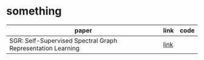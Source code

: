 # something

|  paper   | link  | code |
|  ----  | ----  | ---- |
| SGR: Self-Supervised Spectral Graph Representation Learning | [link](https://arxiv.org/abs/1811.06237) |      |
